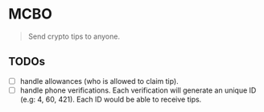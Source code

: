 # MCBO

> Send crypto tips to anyone.

## TODOs

- [ ] handle allowances (who is allowed to claim tip).
- [ ] handle phone verifications. Each verification will generate an unique ID (e.g: 4, 60, 421). Each ID would be able to receive tips.
